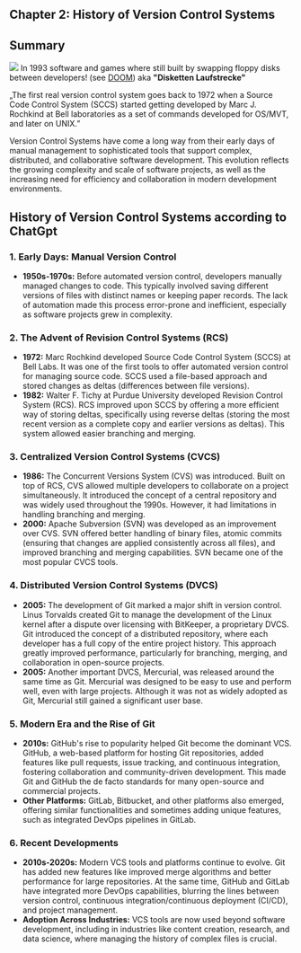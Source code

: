 ## Chapter 2: History of Version Control Systems

## Summary 
![](FloppyDisks.png)
In 1993 software and games where still built by swapping floppy disks between developers! (see [DOOM](https://de.wikipedia.org/wiki/Doom_(1993))) aka **"Disketten Laufstrecke"**

„The first real version control system goes back to 1972 when a Source Code Control System (SCCS) started getting developed by Marc J. Rochkind at Bell laboratories as a set of commands developed for OS/MVT, and later on UNIX.”

Version Control Systems have come a long way from their early days of manual management to sophisticated tools that support complex, distributed, and collaborative software development. This evolution reflects the growing complexity and scale of software projects, as well as the increasing need for efficiency and collaboration in modern development environments.

## History of Version Control Systems according to ChatGpt
### 1. Early Days: Manual Version Control
   - **1950s-1970s:** Before automated version control, developers manually managed changes to code. This typically involved saving different versions of files with distinct names or keeping paper records. The lack of automation made this process error-prone and inefficient, especially as software projects grew in complexity.

### 2. The Advent of Revision Control Systems (RCS)
   - **1972:** Marc Rochkind developed Source Code Control System (SCCS) at Bell Labs. It was one of the first tools to offer automated version control for managing source code. SCCS used a file-based approach and stored changes as deltas (differences between file versions).
   - **1982:** Walter F. Tichy at Purdue University developed Revision Control System (RCS). RCS improved upon SCCS by offering a more efficient way of storing deltas, specifically using reverse deltas (storing the most recent version as a complete copy and earlier versions as deltas). This system allowed easier branching and merging.

### 3. Centralized Version Control Systems (CVCS)
   - **1986:** The Concurrent Versions System (CVS) was introduced. Built on top of RCS, CVS allowed multiple developers to collaborate on a project simultaneously. It introduced the concept of a central repository and was widely used throughout the 1990s. However, it had limitations in handling branching and merging.
   - **2000:** Apache Subversion (SVN) was developed as an improvement over CVS. SVN offered better handling of binary files, atomic commits (ensuring that changes are applied consistently across all files), and improved branching and merging capabilities. SVN became one of the most popular CVCS tools.

### 4. Distributed Version Control Systems (DVCS)
   - **2005:** The development of Git marked a major shift in version control. Linus Torvalds created Git to manage the development of the Linux kernel after a dispute over licensing with BitKeeper, a proprietary DVCS. Git introduced the concept of a distributed repository, where each developer has a full copy of the entire project history. This approach greatly improved performance, particularly for branching, merging, and collaboration in open-source projects.
   - **2005:** Another important DVCS, Mercurial, was released around the same time as Git. Mercurial was designed to be easy to use and perform well, even with large projects. Although it was not as widely adopted as Git, Mercurial still gained a significant user base.

### 5. Modern Era and the Rise of Git
   - **2010s:** GitHub's rise to popularity helped Git become the dominant VCS. GitHub, a web-based platform for hosting Git repositories, added features like pull requests, issue tracking, and continuous integration, fostering collaboration and community-driven development. This made Git and GitHub the de facto standards for many open-source and commercial projects.
   - **Other Platforms:** GitLab, Bitbucket, and other platforms also emerged, offering similar functionalities and sometimes adding unique features, such as integrated DevOps pipelines in GitLab.

### 6. Recent Developments
   - **2010s-2020s:** Modern VCS tools and platforms continue to evolve. Git has added new features like improved merge algorithms and better performance for large repositories. At the same time, GitHub and GitLab have integrated more DevOps capabilities, blurring the lines between version control, continuous integration/continuous deployment (CI/CD), and project management.
   - **Adoption Across Industries:** VCS tools are now used beyond software development, including in industries like content creation, research, and data science, where managing the history of complex files is crucial.



